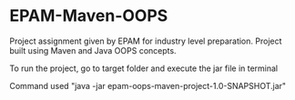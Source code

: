 # EPAM-Maven-OOPS
Project assignment given by EPAM for industry level preparation. Project built using Maven and Java OOPS concepts.

To run the project, go to target folder and execute the jar file in terminal

Command used "java -jar epam-oops-maven-project-1.0-SNAPSHOT.jar"

